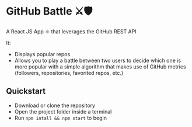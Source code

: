 # GitHub Battle ⚔🛡
A React JS App ⚛ that leverages the GitHub REST API

It:
- Displays popular repos
- Allows you to play a battle between two users to decide which one is more popular with a simple algorithm that makes use of GitHub metrics (followers, repositories, favorited repos, etc.)

## Quickstart
- Download or clone the repository
- Open the project folder inside a terminal
- Run `npm intall && npm start` to begin